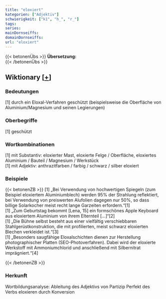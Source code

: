 ```yaml
---
title: "eloxiert"
kategorien: ["Adjektiv"]
schwierigkeit: ["k1", "h_", "r_"]
tags:
series:
mainDornseiffs:
domainDornseiffs:
url: "eloxiert"
---
```


{{< betonenÜbs >}}
**Übersetzung:**  
{{< /betonenÜbs >}}

## Wiktionary [[+](https://de.wiktionary.org/wiki/eloxiert)]

### Bedeutungen
[1] durch ein Eloxal-Verfahren geschützt (beispielsweise die Oberfläche von Aluminium/Magnesium und seinen Legierungen)  

### Oberbegriffe
[1] geschützt  

### Wortkombinationen
[1] mit Substantiv: eloxierter Mast, eloxierte Felge / Oberfläche, eloxiertes Aluminium / Bauteil / Magnesium / Werkstück  
[1] mit Adjektiv: anthrazitfarben / farbig / schwarz / silber eloxiert  

### Beispiele
{{< betonenZB >}}
[1] „Bei Verwendung von hochwertigen Spiegeln (zum Beispiel eloxiertem Aluminiumblech) werden 95% der Strahlung reflektiert, bei Verwendung von preiswerten Alufolien dagegen nur 50%, so dass billige Solarkocher meist recht lange Garzeiten erfordern.“[1]  
[1] „Zum Geburtstag bekommt [Lena, 15] ein formschönes Apple Keyboard aus eloxiertem Aluminium von ihrem Elternteil […]“[2]  
[1] „Die Bühne selbst besteht aus einer vielfältig verschiebbaren Stahlgerüstkonstruktion, die mit profilierten, meist schwarz eloxierten Blechen verkleidet ist.“[3]  
[1] „Besonders saugfähige Eloxalschichten dienen zur Herstellung photographischer Platten (SEO-Photoverfahren). Dabei wird der eloxierte Werkstoff mit Ammoniumchlorid und anschließend mit Silbernitrat imprägniert.“[4]  

{{< /betonenZB >}}
### Herkunft
Wortbildungsanalyse: Ableitung des Adjektivs von Partizip Perfekt des Verbs eloxieren durch Konversion  


